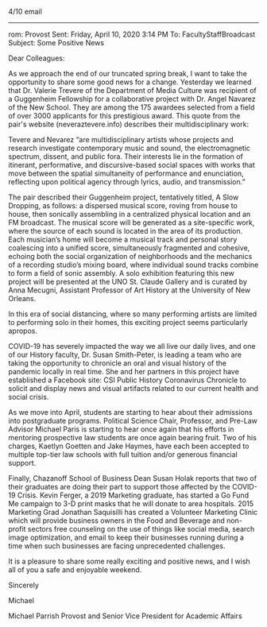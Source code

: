 4/10 email

----

rom: Provost
Sent: Friday, April 10, 2020 3:14 PM
To: FacultyStaffBroadcast
Subject: Some Positive News
 
Dear Colleagues:

As we approach the end of our truncated spring break, I want to take the opportunity to share some good news for a change. Yesterday we learned that Dr. Valerie Trevere of the Department of Media Culture was recipient of a Guggenheim Fellowship for a collaborative project with Dr. Angel Navarez of the New School. They are among the 175 awardees selected from a field of over 3000 applicants for this prestigious award. This quote from the pair's website (neveraztevere.info) describes their multidisciplinary work:

Tevere and Nevarez “are multidisciplinary artists whose projects and research investigate contemporary music and sound, the electromagnetic spectrum, dissent, and public fora. Their interests lie in the formation of itinerant, performative, and discursive-based social spaces with works that move between the spatial simultaneity of performance and enunciation, reflecting upon political agency through lyrics, audio, and transmission.”

The pair described their Guggenheim project, tentatively titled, A Slow Dropping, as follows: a dispersed musical score, roving from house to house, then sonically assembling in a centralized physical location and an FM broadcast. The musical score will be generated as a site-specific work, where the source of each sound is located in the area of its production. Each musician’s home will become a musical track and personal story coalescing into a unified score, simultaneously fragmented and cohesive, echoing both the social organization of neighborhoods and the mechanics of a recording studio’s mixing board, where individual sound tracks combine to form a field of sonic assembly. A solo exhibition featuring this new project will be presented at the UNO St. Claude Gallery and is curated by Anna Mecugni, Assistant Professor of Art History at the University of New Orleans.

In this era of social distancing, where so many performing artists are limited to performing solo in their homes, this exciting project seems particularly apropos. 

​COVID-19 has severely impacted the way we all live our daily lives, and one of our History faculty, Dr. Susan Smith-Peter, is leading a team who are taking the opportunity to chronicle an oral and visual history of the pandemic locally in real time. She and her partners in this project have established a Facebook site: CSI Public History Coronavirus Chronicle to solicit and display news and visual artifacts related to our current health and social crisis. 

As we move into April, students are starting to hear about their admissions into postgraduate programs. Political Science Chair, Professor, and Pre-Law Advisor Michael Paris is starting to hear once again that his efforts in mentoring prospective law students are once again bearing fruit. Two of his charges, Kaetlyn Goetten and Jake Haymes, have each been accepted to multiple top-tier law schools with full tuition and/or generous financial support. 

Finally, Chazanoff School of Business Dean Susan Holak reports that two of their graduates are doing their part to support those affected by the COVID-19 Crisis. Kevin Ferger, a 2019 Marketing graduate, has started a Go Fund Me campaign to 3-D print masks that he will donate to area hospitals. 2015 Marketing Grad Jonathan Saquisilli has created a Volunteer Marketing Clinic which will provide business owners in the Food and Beverage and non-profit sectors free counseling on the use of things like social media, search image optimization, and email to keep their businesses running during a time when such businesses are facing unprecedented challenges. 

It is a pleasure to share some really exciting and positive news,  and I wish all of you a safe and enjoyable weekend.

Sincerely

Michael

Michael Parrish
Provost and Senior Vice President for Academic Affairs
